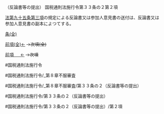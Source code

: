 （反論書等の提出）
国税通則法施行令第３３条の２第２項

[法第九十五条第三項](国税通則法＿＿＿＿＿第９５条第３項)の規定による反論書又は参加人意見書の送付は、反論書又は参加人意見書の副本によつてする。

[条(全)](国税通則法施行＿令＿第３３条の２_.md)

[前項(全)←](国税通則法施行＿令＿第３３条の２第１項_.md)  ~~→次項(全)~~

[前項 　 ←](国税通則法施行＿令＿第３３条の２第１項.md)  ~~→次項~~



#国税通則法施行令

#国税通則法施行令/_第８章不服審査

#国税通則法施行令/_第８章不服審査/第３３条の２（反論書等の提出）

#国税通則法施行令/第３３条の２（反論書等の提出）

#国税通則法施行令/第３３条の２（反論書等の提出）/第２項

